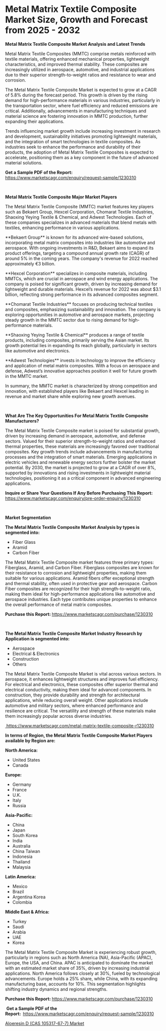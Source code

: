 <p><h1>Metal Matrix Textile Composite Market Size, Growth and Forecast from 2025 - 2032</h1></p><p><strong>Metal Matrix Textile Composite Market Analysis and Latest Trends</strong></p>
<p><p>Metal Matrix Textile Composites (MMTC) comprise metals reinforced with textile materials, offering enhanced mechanical properties, lightweight characteristics, and improved thermal stability. These composites are increasingly utilized in aerospace, automotive, and industrial applications due to their superior strength-to-weight ratios and resistance to wear and corrosion. </p><p>The Metal Matrix Textile Composite Market is expected to grow at a CAGR of 5.8% during the forecast period. This growth is driven by the rising demand for high-performance materials in various industries, particularly in the transportation sector, where fuel efficiency and reduced emissions are critical. Additionally, advancements in manufacturing techniques and material science are fostering innovation in MMTC production, further expanding their applications. </p><p>Trends influencing market growth include increasing investment in research and development, sustainability initiatives promoting lightweight materials, and the integration of smart technologies in textile composites. As industries seek to enhance the performance and durability of their products, the adoption of Metal Matrix Textile Composites is expected to accelerate, positioning them as a key component in the future of advanced material solutions.</p></p>
<p><strong>Get a Sample PDF of the Report:&nbsp;</strong> <a href="https://www.marketscagr.com/enquiry/request-sample/1230310?utm_campaign=2882&utm_medium=2&utm_source=Github&utm_content=ia&utm_term=03042025&utm_id=metal-matrix-textile-composite">https://www.marketscagr.com/enquiry/request-sample/1230310</a></p>
<p>&nbsp;</p>
<p><strong>Metal Matrix Textile Composite Major Market Players</strong></p>
<p><p>The Metal Matrix Textile Composite (MMTC) market features key players such as Bekaert Group, Hexcel Corporation, Chomarat Textile Industries, Shaoxing Yeying Textile & Chemical, and Adwest Technologies. Each of these companies specializes in advanced materials that blend metals with textiles, enhancing performance in various applications.</p><p>**Bekaert Group** is known for its advanced wire-based solutions, incorporating metal matrix composites into industries like automotive and aerospace. With ongoing investments in R&D, Bekaert aims to expand its product offerings, targeting a compound annual growth rate (CAGR) of around 5% in the coming years. The company's revenue for 2022 reached approximately €3 billion.</p><p>**Hexcel Corporation** specializes in composite materials, including MMTCs, which are crucial in aerospace and wind energy applications. The company is poised for significant growth, driven by increasing demand for lightweight and durable materials. Hexcel’s revenue for 2022 was about $3.1 billion, reflecting strong performance in its advanced composites segment.</p><p>**Chomarat Textile Industries** focuses on producing technical textiles and composites, emphasizing sustainability and innovation. The company is exploring opportunities in automotive and aerospace markets, projecting steady growth in the MMTC sector due to rising demand for high-performance materials.</p><p>**Shaoxing Yeying Textile & Chemical** produces a range of textile products, including composites, primarily serving the Asian market. Its growth potential lies in expanding its reach globally, particularly in sectors like automotive and electronics.</p><p>**Adwest Technologies** invests in technology to improve the efficiency and application of metal matrix composites. With a focus on aerospace and defense, Adwest’s innovative approaches position it well for future growth in the MMTC market.</p><p>In summary, the MMTC market is characterized by strong competition and innovation, with established players like Bekaert and Hexcel leading in revenue and market share while exploring new growth avenues.</p></p>
<p>&nbsp;</p>
<p><strong>What Are The Key Opportunities For Metal Matrix Textile Composite Manufacturers?</strong></p>
<p><p>The Metal Matrix Textile Composite market is poised for substantial growth, driven by increasing demand in aerospace, automotive, and defense sectors. Valued for their superior strength-to-weight ratios and enhanced thermal properties, these materials are increasingly favored over traditional composites. Key growth trends include advancements in manufacturing processes and the integration of smart materials. Emerging applications in electric vehicles and renewable energy sectors further bolster the market potential. By 2030, the market is projected to grow at a CAGR of over 8%, supported by innovations and rising investments in lightweight material technologies, positioning it as a critical component in advanced engineering applications.</p></p>
<p><strong>Inquire or Share Your Questions If Any Before Purchasing This Report:</strong> <a href="https://www.marketscagr.com/enquiry/pre-order-enquiry/1230310?utm_campaign=2882&utm_medium=2&utm_source=Github&utm_content=ia&utm_term=03042025&utm_id=metal-matrix-textile-composite">https://www.marketscagr.com/enquiry/pre-order-enquiry/1230310</a></p>
<p>&nbsp;</p>
<p><strong>Market Segmentation</strong></p>
<p><strong>The Metal Matrix Textile Composite Market Analysis by types is segmented into:</strong></p>
<p><ul><li>Fiber Glass</li><li>Aramid</li><li>Carbon Fiber</li></ul></p>
<p><p>The Metal Matrix Textile Composite market features three primary types: Fiberglass, Aramid, and Carbon Fiber. Fiberglass composites are known for their resistance to corrosion and lightweight properties, making them suitable for various applications. Aramid fibers offer exceptional strength and thermal stability, often used in protective gear and aerospace. Carbon Fiber composites are recognized for their high strength-to-weight ratio, making them ideal for high-performance applications like automotive and aerospace industries. Each type contributes unique properties to enhance the overall performance of metal matrix composites.</p></p>
<p><strong>Purchase this Report:&nbsp;</strong><a href="https://www.marketscagr.com/purchase/1230310?utm_campaign=2882&utm_medium=2&utm_source=Github&utm_content=ia&utm_term=03042025&utm_id=metal-matrix-textile-composite">https://www.marketscagr.com/purchase/1230310</a></p>
<p>&nbsp;</p>
<p><strong>The Metal Matrix Textile Composite Market Industry Research by Application is segmented into:</strong></p>
<p><ul><li>Aerospace</li><li>Electrical & Electronics</li><li>Construction</li><li>Others</li></ul></p>
<p><p>The Metal Matrix Textile Composite Market is vital across various sectors. In aerospace, it enhances lightweight structures and improves fuel efficiency. For electrical and electronics, these composites offer superior thermal and electrical conductivity, making them ideal for advanced components. In construction, they provide durability and strength for architectural applications, while reducing overall weight. Other applications include automotive and military sectors, where enhanced performance and resilience are critical. The versatility and strength of these materials make them increasingly popular across diverse industries.</p></p>
<p><a href="https://www.marketscagr.com/metal-matrix-textile-composite-r1230310?utm_campaign=2882&utm_medium=2&utm_source=Github&utm_content=ia&utm_term=03042025&utm_id=metal-matrix-textile-composite">&nbsp;https://www.marketscagr.com/metal-matrix-textile-composite-r1230310</a></p>
<p><strong>In terms of Region, the Metal Matrix Textile Composite Market Players available by Region are:</strong></p>
<p>
    <p> <strong> North America: </strong>
        <ul>
            <li>United States</li>
            <li>Canada</li>
        </ul>
        </p> 
    <p> <strong> Europe: </strong>
        <ul>
            <li>Germany</li>
            <li>France</li>
            <li>U.K.</li>
            <li>Italy</li>
            <li>Russia</li>
        </ul>
        </p> 
    <p> <strong> Asia-Pacific: </strong>
        <ul>
            <li>China</li>
            <li>Japan</li>
            <li>South Korea</li>
            <li>India</li>
            <li>Australia</li>
            <li>China Taiwan</li>
            <li>Indonesia</li>
            <li>Thailand</li>
            <li>Malaysia</li>
        </ul>
        </p> 
    <p> <strong> Latin America: </strong>
        <ul>
            <li>Mexico</li>
            <li>Brazil</li>
            <li>Argentina Korea</li>
            <li>Colombia</li>
        </ul>
        </p> 
    <p> <strong> Middle East & Africa: </strong>
        <ul>
            <li>Turkey</li>
            <li>Saudi</li>
            <li>Arabia</li>
            <li>UAE</li>
            <li>Korea</li>
        </ul>
    </p>
    </p>
<p><p>The Metal Matrix Textile Composite Market is experiencing robust growth, particularly in regions such as North America (NA), Asia-Pacific (APAC), Europe, the USA, and China. APAC is anticipated to dominate the market with an estimated market share of 35%, driven by increasing industrial applications. North America follows closely at 30%, fueled by technological advancements. Europe holds a 25% share, while China, with its expanding manufacturing base, accounts for 10%. This segmentation highlights shifting industry dynamics and regional strengths.</p></p>
<p><strong>Purchase this Report: </strong><a href="https://www.marketscagr.com/purchase/1230310?utm_campaign=2882&utm_medium=2&utm_source=Github&utm_content=ia&utm_term=03042025&utm_id=metal-matrix-textile-composite">https://www.marketscagr.com/purchase/1230310</a></p>
<p>&nbsp;<strong>Get a Sample PDF of the Report:&nbsp;&nbsp;</strong><a href="https://www.marketscagr.com/enquiry/request-sample/1230310?utm_campaign=2882&utm_medium=2&utm_source=Github&utm_content=ia&utm_term=03042025&utm_id=metal-matrix-textile-composite">https://www.marketscagr.com/enquiry/request-sample/1230310</a></p>
<p><strong></strong></p>
<p><p><a href="https://github.com/carendesrochers299/Market-Research-Report-List-1/blob/main/aloeresin-d-cas-105317-67-7-market.md?utm_campaign=2882&utm_medium=2&utm_source=Github&utm_content=ia&utm_term=03042025&utm_id=metal-matrix-textile-composite">Aloeresin D (CAS 105317-67-7) Market</a></p></p>